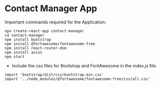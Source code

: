 # Contact Manager App
Important commands required for the Application:
```
npx create-react-app contact-manager
cd contact-manager
npm install bootstrap
npm install @fortawesome/fontawesome-free
npm install react-router-dom
npm install axios
npm start
``` 
- Include the css files for Bootstrap and FontAwesome in the index.js file. 
```
import 'bootstrap/dist/css/bootstrap.min.css'
import '../node_modules/@fortawesome/fontawesome-free/css/all.css'
```